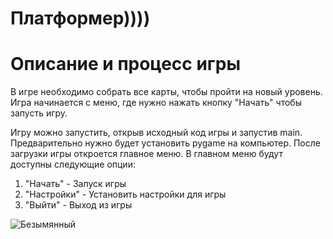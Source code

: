 # Платформер))))
# Описание и процесс игры
В игре необходимо собрать все карты, чтобы пройти на новый уровень. Игра начинается с меню, где нужно нажать кнопку "Начать" чтобы запусть игру.

Игру можно запустить, открыв исходный код игры и запустив main. Предварительно нужно будет установить pygame на компьютер. 
После загрузки игры откроется главное меню. В главном меню будут доступны следующие опции:
1. "Начать" - Запуск игры
2. "Настройки" - Установить настройки для игры
3. "Выйти" - Выход из игры
   
![Безымянный](https://github.com/maoriq/suai_PyGame/assets/171397179/b541546a-2598-4b69-9110-3f205af7e2ba)
